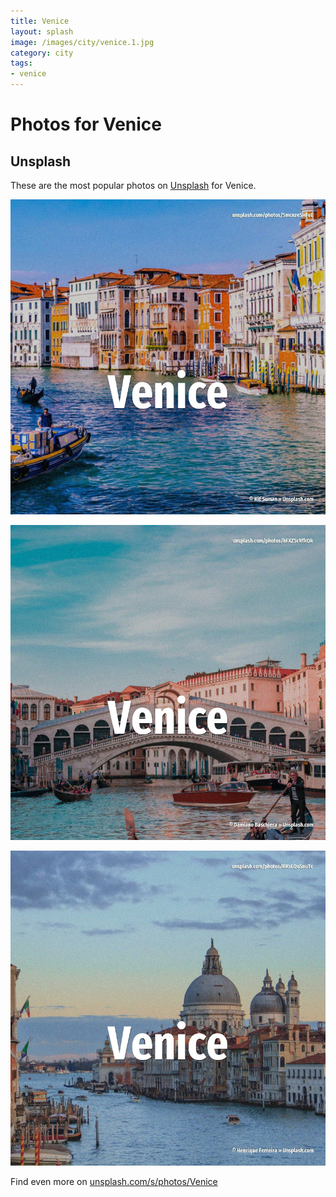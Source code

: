 ```yaml
---
title: Venice
layout: splash
image: /images/city/venice.1.jpg
category: city
tags:
- venice
---
```

# Photos for Venice

## Unsplash

These are the most popular photos on [Unsplash](https://unsplash.com) for Venice.

![Venice](/images/city/venice.1.jpg)

![Venice](/images/city/venice.2.jpg)

![Venice](/images/city/venice.3.jpg)

Find even more on [unsplash.com/s/photos/Venice](https://unsplash.com/s/photos/Venice)
